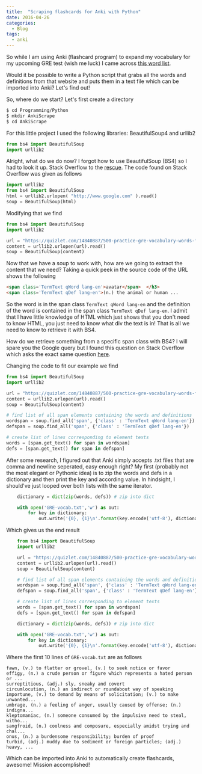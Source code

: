 ```yaml
---
title:  "Scraping flashcards for Anki with Python"
date: 2016-04-26
categories:
  - Blog
tags:
  - anki
---
```


So while I am using Anki (flashcard program) to expand my
vocabulary for my upcoming GRE test (wish me luck) I came across
[this word list](https://quizlet.com/14840887/500-practice-gre-vocabulary-words-flash-cards/). 

Would it be possible to write a Python script that grabs all the words and
definitions from that website and puts them in a text file which can be imported
into Anki? Let's find out! 

So, where do we start? Let's first create a directory

```bash
$ cd Programming/Python
$ mkdir AnkiScrape
$ cd AnkiScrape
```

For this little project I used the following libraries: BeautifulSoup4 and urllib2

```python
from bs4 import BeautifulSoup
import urllib2
```

Alright, what do we do now? I forgot how to use BeautifulSoup (BS4) so I had to
look it up. Stack Overflow to the [rescue](http://stackoverflow.com/questions/15797861/using-beautifulsoup-and-urllib2-in-python-how-can-i-find-the-data-surrounded-by). 
The code found on Stack Overflow was given as follows

```python
import urllib2
from bs4 import BeautifulSoup
html = urllib2.urlopen( "http://www.google.com" ).read()
soup = BeautifulSoup(html)
```

Modifying that we find

```python
from bs4 import BeautifulSoup
import urllib2

url = "https://quizlet.com/14840887/500-practice-gre-vocabulary-words-flash-cards/"
content = urllib2.urlopen(url).read()
soup = BeautifulSoup(content)
```

Now that we have a soup to work with, how are we going to extract the content
that we need?  Taking a quick peek in the source code of the URL shows the
following

```html
<span class='TermText qWord lang-en'>avatar</span>	</h3>
<span class='TermText qDef lang-en'>(n.) the animal or human ... 
```

So the word is in the span class `TermText qWord lang-en` and the definition of
the word is contained in the span class `TermText qDef lang-en`. I admit that I
have little knowledge of HTML which just shows that you don't need to know HTML,
you just need to know what div the text is in! That is all we need to know to
retrieve it with BS4. 

How do we retrieve something from a specific span class with BS4? I will spare
you the Google query but I found this question on Stack Overflow which asks the
exact same question
[here](http://stackoverflow.com/questions/16248723/how-to-find-spans-with-a-specific-class-containing-specific-text-using-beautiful). 

Changing the code to fit our example we find 

```python
from bs4 import BeautifulSoup
import urllib2

url = "https://quizlet.com/14840887/500-practice-gre-vocabulary-words-flash-cards/"
content = urllib2.urlopen(url).read()
soup = BeautifulSoup(content)

# find list of all span elements containing the words and definitions
wordspan = soup.find_all('span', {'class' : 'TermText qWord lang-en'})
defspan = soup.find_all('span', {'class' : 'TermText qDef lang-en'})

# create list of lines corresponding to element texts 
words = [span.get_text() for span in wordspan]
defs = [span.get_text() for span in defspan]
```

After some research, I figured out that Anki simply accepts .txt files that are
comma and newline seperated, easy enough right? My first (probably not the most
elegant or Pythonic idea) is to zip the words and defs in a dictionary and then
print the key and according value. In hindsight, I should've just looped over
both lists with the same iterator. 

```python
    dictionary = dict(zip(words, defs)) # zip into dict

    with open('GRE-vocab.txt','w') as out:
        for key in dictionary: 
            out.write('{0}, {1}\n'.format(key.encode('utf-8'), dictionary[key].encode('utf-8')))
```

Which gives us the end result 

```python
    from bs4 import BeautifulSoup
    import urllib2

    url = "https://quizlet.com/14840887/500-practice-gre-vocabulary-words-flash-cards/"
    content = urllib2.urlopen(url).read()
    soup = BeautifulSoup(content)

    # find list of all span elements containing the words and definitions
    wordspan = soup.find_all('span', {'class' : 'TermText qWord lang-en'})
    defspan = soup.find_all('span', {'class' : 'TermText qDef lang-en'})

    # create list of lines corresponding to element texts 
    words = [span.get_text() for span in wordspan]
    defs = [span.get_text() for span in defspan]

    dictionary = dict(zip(words, defs)) # zip into dict

    with open('GRE-vocab.txt','w') as out:
        for key in dictionary: 
            out.write('{0}, {1}\n'.format(key.encode('utf-8'), dictionary[key].encode('utf-8')))
```

Where the first 10 lines of `GRE-vocab.txt` are as follows

```
fawn, (v.) to flatter or grovel, (v.) to seek notice or favor
effigy, (n.) a crude person or figure which represents a hated person or ...
surreptitious, (adj.) sly, sneaky and covert
circumlocution, (n.) an indirect or roundabout way of speaking
importune, (v.) to demand by means of solicitation; (v.) to make unwanted...
umbrage, (n.) a feeling of anger, usually caused by offense; (n.) indigna...
kleptomaniac, (n.) someone consumed by the impulsive need to steal, witho...
sangfroid, (n.) coolness and composure, especially amidst trying and chal...
onus, (n.) a burdensome responsibility; burden of proof
turbid, (adj.) muddy due to sediment or foreign particles; (adj.) heavy, ...
```

Which can be imported into Anki to automatically create flashcards, awesome!
Mission accomplished! 

